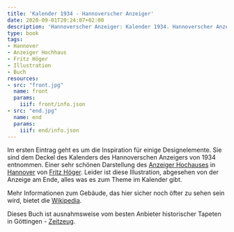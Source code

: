 ```yaml
---
title: 'Kalender 1934 - Hannoverscher Anzeiger'
date: 2020-09-01T20:24:07+02:00
description: 'Hannoverscher Anzeiger: Kalender 1934. Hannoverscher Anzeiger, Hannover 1934.'
type: book
tags:
- Hannover
- Anzeiger Hochhaus
- Fritz Höger
- Illustration
- Buch
resources:
- src: "front.jpg"
  name: front
  params:
    iiif: front/info.json
- src: "end.jpg"
  name: end
  params:
    iiif: end/info.json
---
```


Im ersten Eintrag geht es um die Inspiration für einige Designelemente. Sie sind dem Deckel des Kalenders des Hannoverschen Anzeigers von 1934 entnommen. Einer sehr schönen Darstellung des [Anzeiger Hochauses](/tags/anzeiger-hochaus) in [Hannover](/tags/hannover) von [Fritz Höger](/tags/fritz-hoeger). Leider ist diese Illustration, abgesehen von der Anzeige am Ende, alles was es zum Theme im Kalender gibt.
<!--more-->
Mehr Informationen zum Gebäude, das hier sicher noch öfter zu sehen sein wird, bietet die [Wikipedia](https://de.wikipedia.org/wiki/Anzeiger-Hochhaus).

Dieses Buch ist ausnahmsweise vom besten Anbieter historischer Tapeten in Göttingen - [Zeitzeug](http://zeitzeug.de/).
